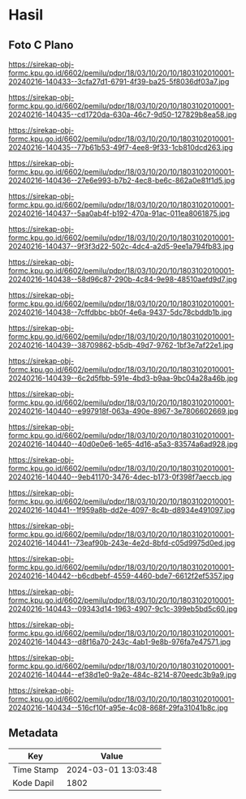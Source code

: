 # Hasil

## Foto C Plano

https://sirekap-obj-formc.kpu.go.id/6602/pemilu/pdpr/18/03/10/20/10/1803102010001-20240216-140433--3cfa27d1-6791-4f39-ba25-5f8036df03a7.jpg

https://sirekap-obj-formc.kpu.go.id/6602/pemilu/pdpr/18/03/10/20/10/1803102010001-20240216-140435--cd1720da-630a-46c7-9d50-127829b8ea58.jpg

https://sirekap-obj-formc.kpu.go.id/6602/pemilu/pdpr/18/03/10/20/10/1803102010001-20240216-140435--77b61b53-49f7-4ee8-9f33-1cb810dcd263.jpg

https://sirekap-obj-formc.kpu.go.id/6602/pemilu/pdpr/18/03/10/20/10/1803102010001-20240216-140436--27e6e993-b7b2-4ec8-be6c-862a0e81f1d5.jpg

https://sirekap-obj-formc.kpu.go.id/6602/pemilu/pdpr/18/03/10/20/10/1803102010001-20240216-140437--5aa0ab4f-b192-470a-91ac-011ea8061875.jpg

https://sirekap-obj-formc.kpu.go.id/6602/pemilu/pdpr/18/03/10/20/10/1803102010001-20240216-140437--9f3f3d22-502c-4dc4-a2d5-9ee1a794fb83.jpg

https://sirekap-obj-formc.kpu.go.id/6602/pemilu/pdpr/18/03/10/20/10/1803102010001-20240216-140438--58d96c87-290b-4c84-9e98-48510aefd9d7.jpg

https://sirekap-obj-formc.kpu.go.id/6602/pemilu/pdpr/18/03/10/20/10/1803102010001-20240216-140438--7cffdbbc-bb0f-4e6a-9437-5dc78cbddb1b.jpg

https://sirekap-obj-formc.kpu.go.id/6602/pemilu/pdpr/18/03/10/20/10/1803102010001-20240216-140439--38709862-b5db-49d7-9762-1bf3e7af22e1.jpg

https://sirekap-obj-formc.kpu.go.id/6602/pemilu/pdpr/18/03/10/20/10/1803102010001-20240216-140439--6c2d5fbb-591e-4bd3-b9aa-9bc04a28a46b.jpg

https://sirekap-obj-formc.kpu.go.id/6602/pemilu/pdpr/18/03/10/20/10/1803102010001-20240216-140440--e997918f-063a-490e-8967-3e7806602669.jpg

https://sirekap-obj-formc.kpu.go.id/6602/pemilu/pdpr/18/03/10/20/10/1803102010001-20240216-140440--40d0e0e6-1e65-4d16-a5a3-83574a6ad928.jpg

https://sirekap-obj-formc.kpu.go.id/6602/pemilu/pdpr/18/03/10/20/10/1803102010001-20240216-140440--9eb41170-3476-4dec-b173-0f398f7aeccb.jpg

https://sirekap-obj-formc.kpu.go.id/6602/pemilu/pdpr/18/03/10/20/10/1803102010001-20240216-140441--1f959a8b-dd2e-4097-8c4b-d8934e491097.jpg

https://sirekap-obj-formc.kpu.go.id/6602/pemilu/pdpr/18/03/10/20/10/1803102010001-20240216-140441--73eaf90b-243e-4e2d-8bfd-c05d9975d0ed.jpg

https://sirekap-obj-formc.kpu.go.id/6602/pemilu/pdpr/18/03/10/20/10/1803102010001-20240216-140442--b6cdbebf-4559-4460-bde7-6612f2ef5357.jpg

https://sirekap-obj-formc.kpu.go.id/6602/pemilu/pdpr/18/03/10/20/10/1803102010001-20240216-140443--09343d14-1963-4907-9c1c-399eb5bd5c60.jpg

https://sirekap-obj-formc.kpu.go.id/6602/pemilu/pdpr/18/03/10/20/10/1803102010001-20240216-140443--d8f16a70-243c-4ab1-9e8b-976fa7e47571.jpg

https://sirekap-obj-formc.kpu.go.id/6602/pemilu/pdpr/18/03/10/20/10/1803102010001-20240216-140444--ef38d1e0-9a2e-484c-8214-870eedc3b9a9.jpg

https://sirekap-obj-formc.kpu.go.id/6602/pemilu/pdpr/18/03/10/20/10/1803102010001-20240216-140434--516cf10f-a95e-4c08-868f-29fa31041b8c.jpg


## Metadata

| Key        | Value               |
| ---------- | ------------------- |
| Time Stamp | 2024-03-01 13:03:48 |
| Kode Dapil | 1802                |



